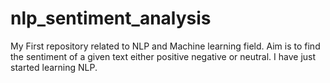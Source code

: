 # nlp_sentiment_analysis
My First repository related to NLP and Machine learning field. Aim is to find the sentiment of a given text either positive negative or neutral. I have just started learning NLP.
